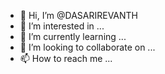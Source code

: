 - 👋 Hi, I’m @DASARIREVANTH
- 👀 I’m interested in ...
- 🌱 I’m currently learning ...
- 💞️ I’m looking to collaborate on ...
- 📫 How to reach me ...

<!---
DASARIREVANTH/DASARIREVANTH is a ✨ special ✨ repository because its `README.md` (this file) appears on your GitHub profile.
You can click the Preview link to take a look at your changes.
--->
